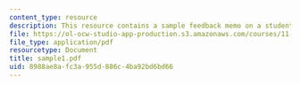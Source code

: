 ```yaml
---
content_type: resource
description: This resource contains a sample feedback memo on a student briefing.
file: https://ol-ocw-studio-app-production.s3.amazonaws.com/courses/11-914-planning-communication-spring-2007/8988ae8afc3a955d886c4ba92bd6bd66_sample1.pdf
file_type: application/pdf
resourcetype: Document
title: sample1.pdf
uid: 8988ae8a-fc3a-955d-886c-4ba92bd6bd66
---
```

